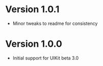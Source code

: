 # Version 1.0.1
* Minor tweaks to readme for consistency

# Version 1.0.0
* Initial support for UIKit beta 3.0